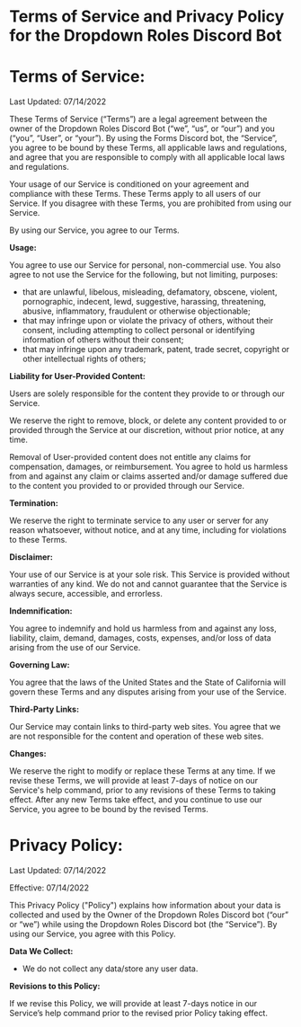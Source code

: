 # Terms of Service and Privacy Policy for the Dropdown Roles Discord Bot

# **Terms of Service:**

Last Updated: 07/14/2022

These Terms of Service (“Terms”) are a legal agreement between the owner of the Dropdown Roles Discord Bot (“we”, “us”, or “our”) and you (“you”, “User”, or “your”). By using the Forms Discord bot, the “Service”, you agree to be bound by these Terms, all applicable laws and regulations, and agree that you are responsible to comply with all applicable local laws and regulations.

Your usage of our Service is conditioned on your agreement and compliance with these Terms. These Terms apply to all users of our Service. If you disagree with these Terms, you are prohibited from using our Service.

By using our Service, you agree to our Terms.

**Usage:**

You agree to use our Service for personal, non-commercial use. You also agree to not use the Service for the following, but not limiting, purposes:

- that are unlawful, libelous, misleading, defamatory, obscene, violent, pornographic, indecent, lewd, suggestive, harassing, threatening, abusive, inflammatory, fraudulent or otherwise objectionable;
- that may infringe upon or violate the privacy of others, without their consent, including attempting to collect personal or identifying information of others without their consent;
- that may infringe upon any trademark, patent, trade secret, copyright or other intellectual rights of others;

**Liability for User-Provided Content:**

Users are solely responsible for the content they provide to or through our Service.

We reserve the right to remove, block, or delete any content provided to or provided through the Service at our discretion, without prior notice, at any time.

Removal of User-provided content does not entitle any claims for compensation, damages, or reimbursement. You agree to hold us harmless from and against any claim or claims asserted and/or damage suffered due to the content you provided to or provided through our Service.

**Termination:**

We reserve the right to terminate service to any user or server for any reason whatsoever, without notice, and at any time, including for violations to these Terms.

**Disclaimer:**

Your use of our Service is at your sole risk. This Service is provided without warranties of any kind. We do not and cannot guarantee that the Service is always secure, accessible, and errorless.

**Indemnification:**

You agree to indemnify and hold us harmless from and against any loss, liability, claim, demand, damages, costs, expenses, and/or loss of data arising from the use of our Service.

**Governing Law:**

You agree that the laws of the United States and the State of California will govern these Terms and any disputes arising from your use of the Service.

**Third-Party Links:**

Our Service may contain links to third-party web sites. You agree that we are not responsible for the content and operation of these web sites.

**Changes:**

We reserve the right to modify or replace these Terms at any time. If we revise these Terms, we will provide at least 7-days of notice on our Service's help command, prior to any revisions of these Terms to taking effect. After any new Terms take effect, and you continue to use our Service, you agree to be bound by the revised Terms.

# **Privacy Policy:**

Last Updated: 07/14/2022

Effective: 07/14/2022

This Privacy Policy ("Policy") explains how information about your data is collected and used by the Owner of the Dropdown Roles Discord bot (“our” or “we”) while using the Dropdown Roles Discord bot (the “Service”). By using our Service, you agree with this Policy.

**Data We Collect:** 
- We do not collect any data/store any user data.


**Revisions to this Policy:**

If we revise this Policy, we will provide at least 7-days notice in our Service’s help command prior to the revised prior Policy taking effect. 

